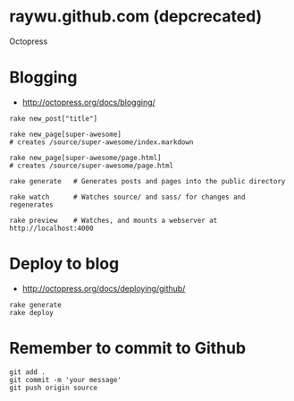 # raywu.github.com (depcrecated)
Octopress

# Blogging
+ http://octopress.org/docs/blogging/

```
rake new_post["title"]

rake new_page[super-awesome]
# creates /source/super-awesome/index.markdown
 
rake new_page[super-awesome/page.html]
# creates /source/super-awesome/page.html

rake generate   # Generates posts and pages into the public directory

rake watch      # Watches source/ and sass/ for changes and regenerates

rake preview    # Watches, and mounts a webserver at http://localhost:4000
```

# Deploy to blog
+ http://octopress.org/docs/deploying/github/

```
rake generate
rake deploy
```

# Remember to commit to Github

```
git add .
git commit -m 'your message'
git push origin source
```

